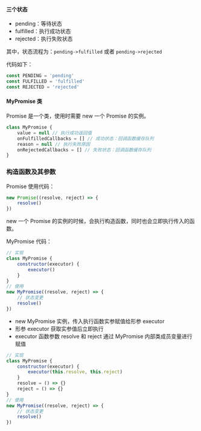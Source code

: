 #### 三个状态

- pending：等待状态
- fulfilled：执行成功状态
- rejected：执行失败状态

其中，状态流程为：`pending->fulfilled` 或者 `pending->rejected`

代码如下：

```js
const PENDING = 'pending'
const FULFILLED = 'fulfilled'
const REJECTED = 'rejected'
```

#### MyPromise 类

Promise 是一个类，使用时需要 new 一个 Promise 的实例。

```js
class MyPromise {
    value = null // 执行成功返回值
	onFulfilledCallbacks = [] // 成功状态：回调函数缓存队列
	reason = null // 执行失败原因
	onRejectedCallbacks = [] // 失败状态：回调函数缓存队列
}
```

### 构造函数及其参数

Promise 使用代码：

```js
new Promise((resolve, reject) => {
	resolve()   
})
```

new 一个 Promise 的实例的时候，会执行构造函数，同时也会立即执行传入的函数。

MyPromise 代码：

```js
// 实现
class MyPromise {
    constructor(executor) {
        executor()
    }
}
// 使用
new MyPromise((resolve, reject) => {
    // 状态变更
    resolve()
})
```

- new MyPromise 实例，传入执行函数实参赋值给形参 executor
- 形参 executor 获取实参值后立即执行
- executor 函数参数 resolve 和 reject 通过 MyPromise 内部类成员变量进行赋值

```js
// 实现
class MyPromise {
    constructor(executor) {
        executor(this.resolve, this.reject)
    }
    resolve = () => {}
    reject = () => {}
}
// 使用
new MyPromise((resolve, reject) => {
    // 状态变更
    resolve()
})
```



